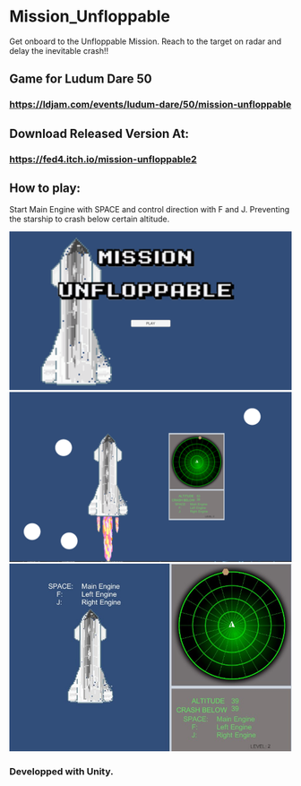 # Mission_Unfloppable
Get onboard to the Unfloppable Mission. Reach to the target on radar and delay the inevitable crash!!

## Game for Ludum Dare 50
### https://ldjam.com/events/ludum-dare/50/mission-unfloppable

## Download Released Version At:
### https://fed4.itch.io/mission-unfloppable2

## How to play: 
Start Main Engine with SPACE and control direction with F and J. Preventing the starship to crash below certain altitude.

![alt text](https://github.com/FED4/Mission_Unfloppable/blob/main/cover2.png)
![alt text](https://github.com/FED4/Mission_Unfloppable/blob/main/shot.png)
![alt text](https://github.com/FED4/Mission_Unfloppable/blob/main/shot2.jpg)

### Developped with Unity.
